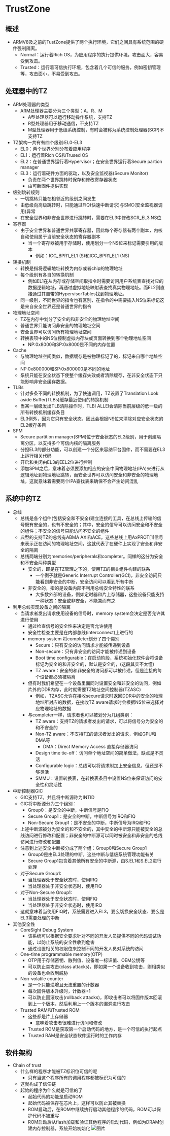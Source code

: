 # TrustZone

## 概述

+ ARMV8及之前的TustZone提供了两个执行环境，它们之间具有系统范围的硬件强制隔离。
    + Normal：运行着Rich OS，为应用程序的执行提供环境，攻击面大，容易受到攻击。
    + Trusted：运行着可信执行环境，包含着几个可信的服务，例如密钥管理等，攻击面小，不易受到攻击。

## 处理器中的TZ
+ ARM处理器的类型
    + ARM处理器主要分为三个类型：A、R、M
        + A型处理器可以运行移动操作系统，支持TZ
        + R型处理器用于移动通信，不支持TZ
        + M型处理器用于低级系统控制，有时会被称为系统控制处理器(SCP)不支持TZ
+ TZ架构一共有有四个级别:EL0-EL3
    + EL0：两个世界分别分布着应用程序
    + EL1：运行着Rich OS和Trused OS
    + EL2：在普通世界运行着Hypervisor；在安全世界运行着Secure partion manager
    + EL3：运行着硬件方面的驱动，以及安全监视器(Secure Monitor)
        + 负责在两个世界跳转时保存和修改寄存器状态
        + 由可新固件提供实现
+ 级别跳转规则
    + 一切跳转只能在相邻近的级别之间发生
    + 由低级向高级跳转时，只能通过FIQ(快速中断请求)与SMC(安全监视器调用)异常
    + 在安全世界和非安全世界进行跳转时，需要在EL3中修改SCR_EL3.NS位
+ 寄存器
    + 由于安全世界和普通世界共享寄存器，因此每个寄存器有两个副本，内核自动使用属于当前安全状态的寄存器副本
        + 当一个寄存器被用于存储时，使用划分一个NS位来标记需要引用的版本
            + 例如：ICC_BPR1_EL1 (S)和ICC_BPR1_EL1 (NS)
+ 转换机制
    + 转换是指将逻辑地址转换为内存或者chip的物理地址
    + 每个级别有各自的转换机制
        + 例如EL1在从内存或存储空间取指令时需要访问用户系统表查找对应的数据逻辑地址，再通过虚拟地址映射表查找真实物理地址。而EL2则直接通过其自带的HypervisorTables找到物理地址。
    + 同一级别，不同世界的指令也有区别，在指令的中需要插入NS位来标记这是来自安全世界还是普通世界的指令
+ 物理地址空间
    + TZ在内存中划分了安全的和非安全的物理地址空间
    + 普通世界只能访问非安全的物理地址空间
    + 安全世界可以访问所有物理地址空间
    + 转换表项中的NS位控制虚拟内存块或页面转换到哪个物理地址空间
        + NP:0x8000和SP:0x8000是不同的内存位置
+ Cache
    + 与物理地址空间类似，数据缓存是被物理标记了的，标记来自哪个地址空间
    + NP:0x800000和SP:0x800000是不同的地址
    + 系统只能在安全状态下使整个缓存失效或者清除缓存，在非安全状态下只能影响非安全缓存数据。
+ TLBs
    + 针对多条不同的转换机制，为了快速调用，TZ设置了Translation Look aside Buffer(TLBs)缓存最近使用的转换机制
    + 当某一层级发出TLB清除操作时，TLBI ALLEI会清除当前层级的低一级的所有转换机制缓存条目
    + EL3例外，因为它只有安全状态，因此会根据NS位来清除对应安全状态的EL2缓存条目
+ SPM
    + Secure partition manager(SPM)位于安全状态的EL2级别，用于创建隔离分区，以支持多个可信内核的隔离服务
    + 分担EL3的部分功能，可以创建一个分区来容纳平台固件，而不需要在EL3上运行相关代码
    + 开启和关闭由EL3的EEL2位进行控制
    + 添加SPM之后，意味着必须要添加相应的安全中间物理地址(IPA)来进行从逻辑地址到物理地址跳转，而安全世界可以访问安全和非安全的物理地址，这就意味着需要两个IPA查找表来确保不会产生访问混乱

## 系统中的TZ
+ 总线
    + 总线是各个组件(包括安全和不安全)建立连接的工具，在总线上传输的信号既有安全的，也有不安全的；其中，安全的信号可以访问安全和不安全的组件；不安全的信号只能访问不安全的组件
    + 典型的支持TZ的总线有ABMA AXI和ACE。这些总线上用AxPROT[1]信号来表示正在访问的物理地址空间，这就代表了在硬件上实现了安全和非安全的隔离
    + 总线两端分别为memories/peripherals和completer。同样的这分为安全和不安全两种类型
        + 安全的，即是在TZ管理之下的，使用TZ的相关组件构建的联系
            + 一个例子就是Generic Interrupt Controller(GCI)，非安全访问只能看到非安全的中断，安全访问可以看到所有中断
        + 非安全的，指的是设备内部不利用总线安全特性的联系
            + 大多数外部的设备，例如定时器和片上存储器，这些设备只能支持一种状态：安全或非安全，不能兼而有之
+ 利用总线实现设备之间的隔离
    + 当请求者发出请求使用设备的信号时，memory system会决定是否允许其进行使用
        + 通过检查信号的安全性来决定是否允许使用
        + 安全性检查主要是在内部总线(interconnect)上进行的
        + memory system 将completer划分了四个类别
            + Secure：只有安全的访问请求才能被传递到设备
            + Non-secure：只有非安全的访问才能被传递到设备
            + Boot time configurable：在启动阶段，系统初始化软件会将设备标记为安全的和非安全的，默认是安全的，(这段其实不太懂)
            + TZ aware：安全的和非安全的访问都可以被传递，但是连接的每个设备都必须被隔离
        + 但有时我们希望在一个设备里面同时设置安全和非安全的访问，例如片外的DDR内存，此时就需要TZ地址空间控制器(TZASC)
            + 例如，TZASC允许在接收secure请求时返回DDR中的安全的物理地址所对应的数据，在接收TZ aware请求时会根据NS位来选择对应物理地址的数据
        + 与completer一样，请求者也可以被划分为几组类别：
            + TZ aware：支持TZ的请求者发出的请求，可以将信号分为安全的和不安全的
            + Non-TZ aware：不支持TZ的请求者发出的请求，例如GPU和DMA等
                + DMA：Direct Memory Access 直接存储器访问
            + Design time tie-off：访问单个地址空间的简单做法，缺点是不灵活
            + Configurable logic：总线可以将请求附加上安全信息，但还是不够灵活
            + SMMU：设置转换表，在转换表条目中设置NS位来保证访问的安全性和灵活性
+ 中断控制器GIC
    + GIC支持TZ，并且将中断源称为INTID
    + GIC将中断源分为三个组别：
        + Group0：是安全的中断，中断信号是FIQ
        + Secure Group1：是安全的中断，中断信号为IRQ和FIQ
        + Non-Secure Group1：是不安全的中断，中断信号为IRQ和FIQ
    + 上述中断源被分为安全的和不安全的，其中安全的中断源只能被安全的总线访问进行修改和配置；非安全的中断源可以同时被安全和非安全的总线访问进行修改和配置
    + 注意到上述安全中断被分成了两个组：Group0和Secure Group1
        + Group0是由EL3处理的中断，这些中断与低级系统管理功能有关
        + Secure Group1包含着其他所有安全的中断源，由S.EL1和S.EL2进行处理
    + 对于Secure Group1:
        + 当处理器处于安全状态时，使用IRQ
        + 当处理器处于非安全状态时，使用FIQ
    + 对于Non-Secure Group1:
        + 当处理器处于安全状态时，使用FIQ
        + 当处理器处于非安全状态时，使用IRQ
    + 这就意味着当使用FIQ时，系统需要进入EL3，要么切换安全状态、要么是EL3需要处理的中断
+ 其他安全性
    + CoreSight Debug System
        + 该系统可以根据安全要求针对不同的开发人员提供不同的代码调试功能，以防止系统的安全性收到危害
        + 通过设置相关的权限位来控制不同的开发人员对系统的访问
    + One-time programmable memory(OTP)
        + OTP用于存储密钥、散列值、设备唯一标识值、OEM公钥等
        + 可以防止类攻击(class attacks)，即如果一个设备收到攻击，则相类似的设备也会收到威胁
    + Non-volatile counter
        + 是一个只能递增且无法重置的计数器
        + 每次固件版本升级时，计数器+1
        + 可以防止回滚攻击(rollback attacks)，即攻击者可以将固件版本回滚到上一个版本，然后利用上一个版本的漏洞进行攻击
    + Trusted RAM和Trusted ROM
        + 这些都是片上存储器
            + 意味着攻击者很难进行访问和修改
        + Trusted ROM是获取第一个启动代码的地方，是一个可信的执行起点
        + Trusted RAM是安全状态软件运行时的工作内存
## 软件架构
+ Chain of trust
    + 什么样的程序才能被TZ标识位可信的呢
        + 只有当这个程序所有的调用程序都被标识为可信的
    + 这就构成了信任链
    + 起始的程序为什么就是可信的了
        + 起始代码的功能是启动ROM
        + 起始代码被保存在芯片上，这样可以防止其被替换
        + ROM启动后，在ROM中继续执行启动其他程序的代码，ROM可以保护代码不被重写
        + ROM启动后从flash加载和验证其他程序的启动代码，例如为DRAM创建内存控制器，系统开始初始化
![图片](https://user-images.githubusercontent.com/52352730/201356138-32dc15a0-12b1-4415-9910-8f151e3431b5.png)
